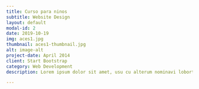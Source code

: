```yaml
---
title: Curso para ninos
subtitle: Website Design
layout: default
modal-id: 2
date: 2019-10-19
img: aces1.jpg
thumbnail: aces1-thumbnail.jpg
alt: image-alt
project-date: April 2014
client: Start Bootstrap
category: Web Development
description: Lorem ipsum dolor sit amet, usu cu alterum nominavi lobortis. At duo novum diceret. Tantas apeirian vix et, usu sanctus postulant inciderint ut, populo diceret necessitatibus in vim. Cu eum dicam feugiat noluisse.

---
```


